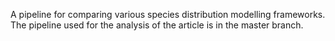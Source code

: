 A pipeline for comparing various species distribution modelling frameworks. The pipeline used for the analysis of the article is in the master branch.
